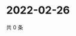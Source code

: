 # 2022-02-26

共 0 条

<!-- BEGIN WEIBO -->
<!-- 最后更新时间 Sat Feb 26 2022 13:08:44 GMT+0800 (China Standard Time) -->

<!-- END WEIBO -->
